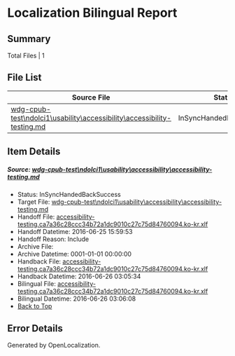# <a name='report-top'></a> Localization Bilingual Report

## Summary
 Total Files | 1

## File List
 Source File | Status | Details 
 ----------- | ------ | ------- 
 [wdg-cpub-test\ndolci1\usability\accessibility\accessibility-testing.md](https://github.com/OpenLocalizationOrg/wdg-cpub-test/blob/283f3e5bb612dfa08de58e1a9a3ca293a038044f/wdg-cpub-test/ndolci1/usability/accessibility/accessibility-testing.md) | InSyncHandedBackSuccess | [Details](#57a6b3462bc1cbdc06486d7150b67171fd900fb4698)

## Item Details
##### <a name='57a6b3462bc1cbdc06486d7150b67171fd900fb4698'></a> Source: [wdg-cpub-test\ndolci1\usability\accessibility\accessibility-testing.md](https://github.com/OpenLocalizationOrg/wdg-cpub-test/blob/283f3e5bb612dfa08de58e1a9a3ca293a038044f/wdg-cpub-test/ndolci1/usability/accessibility/accessibility-testing.md)
* Status: InSyncHandedBackSuccess
* Target File: [wdg-cpub-test\ndolci1\usability\accessibility\accessibility-testing.md](https://github.com/OpenLocalizationOrg/wdg-cpub-test.ko-kr/blob/93e69eaf113deb0eea919b2ec4a836b6fe7ad1b0/wdg-cpub-test/ndolci1/usability/accessibility/accessibility-testing.md)
* Handoff File: [accessibility-testing.ca7a36c28ccc34b72a1dc9010c27c75d84760094.ko-kr.xlf](https://github.com/OpenLocalizationOrg/olhandoff/blob/c4d1014291b39fa2db18f83782da87940d32c464/ol-handoff/OpenLocalizationOrg/wdg-cpub-test.ko-kr/master/accessibility-testing.ca7a36c28ccc34b72a1dc9010c27c75d84760094.ko-kr.xlf)
* Handoff Datetime: 2016-06-25 15:59:53
* Handoff Reason: Include
* Archive File: 
* Archive Datetime: 0001-01-01 00:00:00
* Handback File: [accessibility-testing.ca7a36c28ccc34b72a1dc9010c27c75d84760094.ko-kr.xlf](https://github.com/OpenLocalizationOrg/olhandback/blob/baf87364749ecfe5e8dd24b2fda0c11ae1c2d87c/ol-handback/OpenLocalizationOrg/wdg-cpub-test.ko-kr/master/accessibility-testing.ca7a36c28ccc34b72a1dc9010c27c75d84760094.ko-kr.xlf)
* Handback Datetime: 2016-06-26 03:05:34
* Bilingual File: [accessibility-testing.ca7a36c28ccc34b72a1dc9010c27c75d84760094.ko-kr.xlf](https://github.com/OpenLocalizationOrg/olhandback/blob/baf87364749ecfe5e8dd24b2fda0c11ae1c2d87c/ol-handback/OpenLocalizationOrg/wdg-cpub-test.ko-kr/master/accessibility-testing.ca7a36c28ccc34b72a1dc9010c27c75d84760094.ko-kr.xlf)
* Bilingual Datetime: 2016-06-26 03:06:08
* [Back to Top](#report-top)


## Error Details

Generated by OpenLocalization.
